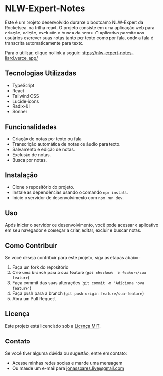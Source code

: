 # NLW-Expert-Notes

Este é um projeto desenvolvido durante o bootcamp NLW-Expert da Rocketseat na trilha react. O projeto consiste em uma aplicação web para criação, edição, exclusão e busca de notas. O aplicativo permite aos usuários escrever suas notas tanto por texto como por fala, onde a fala é transcrita automaticamente para texto.

Para o utilizar, clique no link a seguir: https://nlw-expert-notes-liard.vercel.app/

## Tecnologias Utilizadas

- TypeScript
- React
- Tailwind CSS
- Lucide-icons
- Radix-UI
- Sonner

## Funcionalidades

- Criação de notas por texto ou fala.
- Transcrição automática de notas de áudio para texto.
- Salvamento e edição de notas.
- Exclusão de notas.
- Busca por notas.

## Instalação

- Clone o repositório do projeto.
- Instale as dependências usando o comando `npm install`.
- Inicie o servidor de desenvolvimento com `npm run dev`.

## Uso

Após iniciar o servidor de desenvolvimento, você pode acessar o aplicativo em seu navegador e começar a criar, editar, excluir e buscar notas.

## Como Contribuir

Se você deseja contribuir para este projeto, siga as etapas abaixo:

1. Faça um fork do repositório
2. Crie uma branch para a sua feature (`git checkout -b feature/sua-feature`)
3. Faça commit das suas alterações (`git commit -m 'Adiciona nova feature'`)
4. Faça push para a branch (`git push origin feature/sua-feature`)
5. Abra um Pull Request

## Licença

Este projeto está licenciado sob a <a href="https://opensource.org/licenses/MIT">Licença MIT</a>.


## Contato

Se você tiver alguma dúvida ou sugestão, entre em contato:

- Acesse minhas redes socias e mande uma mensagem
- Ou mande um e-mail para jonassoares.live@gmail.com
